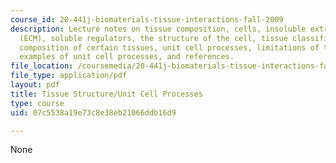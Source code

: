 ```yaml
---
course_id: 20-441j-biomaterials-tissue-interactions-fall-2009
description: Lecture notes on tissue composition, cells, insoluble extracellular matrix
  (ECM), soluble regulators, the structure of the cell, tissue classification, embryology,
  composition of certain tissues, unit cell processes, limitations of the paradigm,
  examples of unit cell processes, and references.
file_location: /coursemedia/20-441j-biomaterials-tissue-interactions-fall-2009/07c5538a19e73c8e38eb21066ddb16d9_MIT20_441JF09_read02_notes.pdf
file_type: application/pdf
layout: pdf
title: Tissue Structure/Unit Cell Processes
type: course
uid: 07c5538a19e73c8e38eb21066ddb16d9

---
```

None